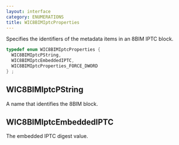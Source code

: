 ```yaml
---
layout: interface
category: ENUMERATIONS
title: WIC8BIMIptcProperties
---
```


Specifies the identifiers of the metadata items in an 8BIM IPTC block.

```cpp
typedef enum WIC8BIMIptcProperties {
  WIC8BIMIptcPString,
  WIC8BIMIptcEmbeddedIPTC,
  WIC8BIMIptcProperties_FORCE_DWORD
} ;
```

## WIC8BIMIptcPString

A name that identifies the 8BIM block.

## WIC8BIMIptcEmbeddedIPTC

The embedded IPTC digest value.
